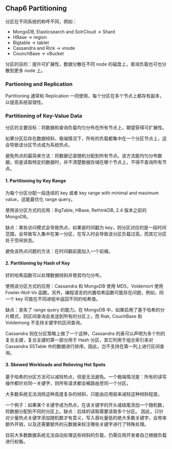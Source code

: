 ## Chap6 Partitioning
分区在不同系统的称呼不同，例如：
* MongoDB, Elasticsearch and SolrCloud  -> Shard
* HBase -> region
* Bigtable -> tablet
* Cassandra and Rick -> vnode
* CounchBase -> vBucket

分区的目的：提升可扩展性，数据分散在不同 node 的磁盘上，查询负载也可也分散到更多 node 上。

###  Partioning and Replication

Partitioning 通常和 Replication 一同使用，每个分区在多个节点上都存有副本，以提高系统容错性。

### Partitioning of Key-Value Data
分区的主要目标：将数据和查询负载均匀分布在所有节点上，期望获得可扩展性。

如果分区后存在数据倾斜，极端情况下，所有的负载都集中在一个分区节点上，这会导致该分区节点成为系统热点。

避免热点的最简单方法：将数据记录随机分配到所有节点。该方法能均匀分布数据，但是读取特定的数据时，并不清楚数据存储在哪个节点上，不得不查询所有节点。

#### 1. Partitioning by Key Range
为每个分区分配一段连续的 key 或者 key range with minimal and maximum value，这能最优化 range query。

使用该分区方式的应用：BigTable, HBase, RethinkDB, 2.4 版本之前的 MongoDB。

缺点：某些访问模式会导致热点，如果是时间戳为 key，则分区对应的是一段时间范围，会导致写入集中在某一分区，在写入时会导致该分区负载过高，而其它分区处于空闲状态。

避免该热点问题的方法：在时间戳前面加入一个前缀。

#### 2. Partitioning by Hash of Key
好的哈希函数可以处理数据倾斜并使其均匀分布。

使用该分区方式的应用：Cassandra 和 MongoDB 使用 MD5，Voldemort 使用 Fowler-Noll-Vo 函数。另外，编程语言的内置哈希函数可能存在问题，例如，同一个 key 可能在不同进程中返回不同的哈希值。

缺点：丧失了 range query 的能力。在 MongoDB 中，如果启用了基于哈希的分片模式，则区间查询会发送到所有的分区上，而 Riak, CouchBase 和 Voldemong 不支持关键字的区间查询。

Cassandra 则在分区策略上做了一个这种，Cassandra 的表可以声明为多个列的复合主键，复合主键的第一部分用于 Hash 分区，其它列用于组合索引来对 Cassandra SSTable 中的数据进行排序。因此，岂不支持在第一列上进行区间查询。

#### 3. Skewed Workloads and Relieving Hot Spots
基于哈希的分区方法可以减轻热点，但是无法避免。一个极端情况是：所有的读写操作都针对同一关键字，则所有请求都会被路由至同一个分区。

大多数系统无法消除这种高度复杂的倾斜，只能由应用层来减轻这种倾斜程度。

一个例子：如果某个关键字成为热点，在该关键字的开头或结尾添加一个随机数，将数据分配到不同的分区上。缺点：后续的读取需要读取多个分区。
因此，只针对少量热点关键字添加随机数才有意义，写入吞吐量低的绝大多数关键字，会带来额外开销，以及还需要额外的元数据来标注哪些关键字进行了特殊处理。

目前大多数数据系统无法自动处理这些倾斜的负载，仍需应用开发者自己根据负载进行权衡。